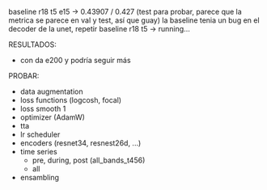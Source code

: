 baseline r18 t5 e15 -> 0.43907 / 0.427 (test para probar, parece que la metrica se parece en val y test, así que guay)
la baseline tenia un bug en el decoder de la unet, repetir
baseline r18 t5 -> running...

RESULTADOS:

- con da e200 y podría seguir más

PROBAR:

- data augmentation
- loss functions (logcosh, focal)
- loss smooth 1
- optimizer (AdamW)
- tta
- lr scheduler
- encoders (resnet34, resnest26d, ...)
- time series
	- pre, during, post (all_bands_t456)
	- all
- ensambling

